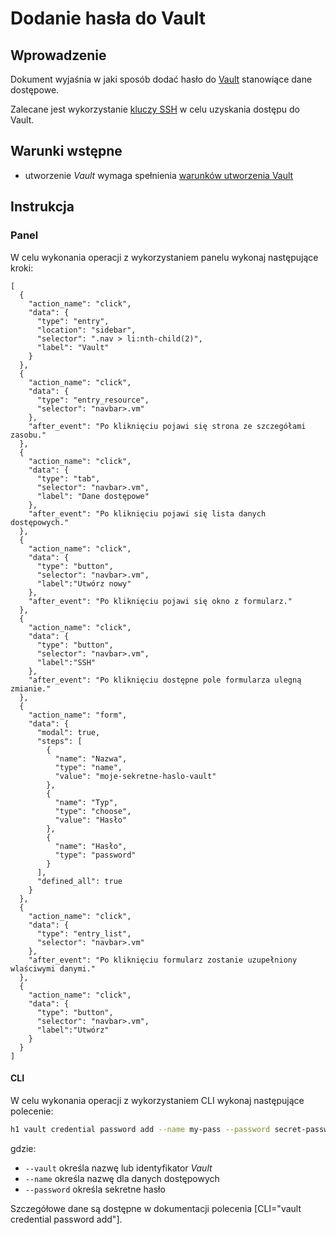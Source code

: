 # Dodanie hasła do Vault

## Wprowadzenie

Dokument wyjaśnia w jaki sposób dodać hasło do [Vault](/resource/storage/vault.md) stanowiące dane dostępowe.

Zalecane jest wykorzystanie [kluczy SSH](add-ssh-key.md) w celu uzyskania dostępu do Vault.

## Warunki wstępne

* utworzenie *Vault* wymaga spełnienia [warunków utworzenia Vault](/resource/storage/vault.md#utworzenie)

## Instrukcja

### Panel

W celu wykonania operacji z wykorzystaniem panelu wykonaj następujące kroki:

```guide
[
  {
    "action_name": "click",
    "data": {
      "type": "entry",
      "location": "sidebar",
      "selector": ".nav > li:nth-child(2)",
      "label": "Vault"
    }
  },
  {
    "action_name": "click",
    "data": {
      "type": "entry_resource",
      "selector": "navbar>.vm"
    },
    "after_event": "Po kliknięciu pojawi się strona ze szczegółami zasobu."
  },
  {
    "action_name": "click",
    "data": {
      "type": "tab",
      "selector": "navbar>.vm",
      "label": "Dane dostępowe"
    },
    "after_event": "Po kliknięciu pojawi się lista danych dostępowych."
  },
  {
    "action_name": "click",
    "data": {
      "type": "button",
      "selector": "navbar>.vm",
      "label":"Utwórz nowy"
    },
    "after_event": "Po kliknięciu pojawi się okno z formularz."
  },
  {
    "action_name": "click",
    "data": {
      "type": "button",
      "selector": "navbar>.vm",
      "label":"SSH"
    },
    "after_event": "Po kliknięciu dostępne pole formularza ulegną zmianie."
  },
  {
    "action_name": "form",
    "data": {
      "modal": true,
      "steps": [
        {
          "name": "Nazwa",
          "type": "name",
          "value": "moje-sekretne-haslo-vault"
        },
        {
          "name": "Typ",
          "type": "choose",
          "value": "Hasło"
        },
        {
          "name": "Hasło",
          "type": "password"
        }
      ],
      "defined_all": true
    }
  },
  {
    "action_name": "click",
    "data": {
      "type": "entry_list",
      "selector": "navbar>.vm"
    },
    "after_event": "Po kliknięciu formularz zostanie uzupełniony wlaściwymi danymi."
  },
  {
    "action_name": "click",
    "data": {
      "type": "button",
      "selector": "navbar>.vm",
      "label":"Utwórz"
    }
  }    
]
```

#### CLI

W celu wykonania operacji z wykorzystaniem CLI wykonaj następujące polecenie:

```bash
h1 vault credential password add --name my-pass --password secret-password --vault my-vault
```

gdzie:

 * ```--vault``` określa nazwę lub identyfikator *Vault*
 * ```--name``` określa nazwę dla danych dostępowych
 * ```--password``` określa sekretne hasło
 
Szczegółowe dane są dostępne w dokumentacji polecenia [CLI="vault credential password add"].